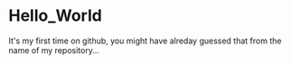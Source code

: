 # Hello_World
It's my first time on github, you might have alreday guessed that from the name of my repository...
